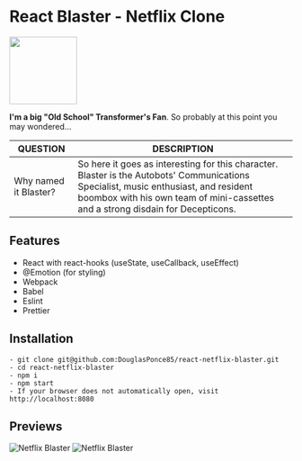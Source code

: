 # React Blaster - Netflix Clone

<img src="https://tfwiki.net/mediawiki/images2/thumb/6/67/SDCCBlasterBoxArt.jpg/300px-SDCCBlasterBoxArt.jpg" width="120">

**I'm a big "Old School" Transformer's Fan**. So probably at this point you may wondered...

| QUESTION | DESCRIPTION |
| ------ | ----------- |
| Why named it Blaster?   | So here it goes as interesting for this character. Blaster is the Autobots' Communications Specialist, music enthusiast, and resident boombox with his own team of mini-cassettes and a strong disdain for Decepticons. |

## Features
- React with react-hooks (useState, useCallback, useEffect)
- @Emotion (for styling)
- Webpack
- Babel
- Eslint
- Prettier
  
## Installation
```
- git clone git@github.com:DouglasPonce85/react-netflix-blaster.git
- cd react-netflix-blaster
- npm i
- npm start
- If your browser does not automatically open, visit http://localhost:8080
```

## Previews
![Netflix Blaster](https://douglasponce85.github.io/images/projects/netflix-blaster.png)
![Netflix Blaster](https://i.ibb.co/Lr9qznr/netflix-blaster3.png)
